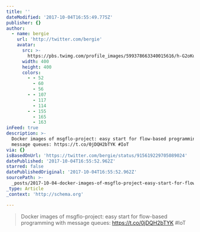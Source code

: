 ```yaml
---
title: ''
dateModified: '2017-10-04T16:55:49.775Z'
publisher: {}
author:
  - name: bergie
    url: 'http://twitter.com/bergie'
    avatar:
      src: >-
        https://pbs.twimg.com/profile_images/599378663340015616/h-G2oKu5_400x400.jpg
      width: 400
      height: 400
      colors:
        - - 52
          - 60
          - 56
        - - 107
          - 117
          - 114
        - - 155
          - 165
          - 163
inFeed: true
description: >-
  Docker images of msgflo-project: easy start for flow-based programming with
  message queues: https://t.co/0jDQH2bTYK #IoT
via: {}
isBasedOnUrl: 'https://twitter.com/bergie/status/915619229705089024'
datePublished: '2017-10-04T16:55:52.962Z'
starred: false
datePublishedOriginal: '2017-10-04T16:55:52.962Z'
sourcePath: >-
  _posts/2017-10-04-docker-images-of-msgflo-project-easy-start-for-flow-based-p.md
_type: Article
_context: 'http://schema.org'

---
```

> Docker images of msgflo-project: easy start for flow-based programming with message queues: https://t.co/0jDQH2bTYK \#IoT